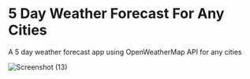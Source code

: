 <h1>5 Day Weather Forecast For Any Cities</h1>

A 5 day weather forecast app using OpenWeatherMap API for any cities

![Screenshot (13)](https://user-images.githubusercontent.com/47575608/101296715-cd7ec400-37d9-11eb-909a-5c4657882c53.png)

